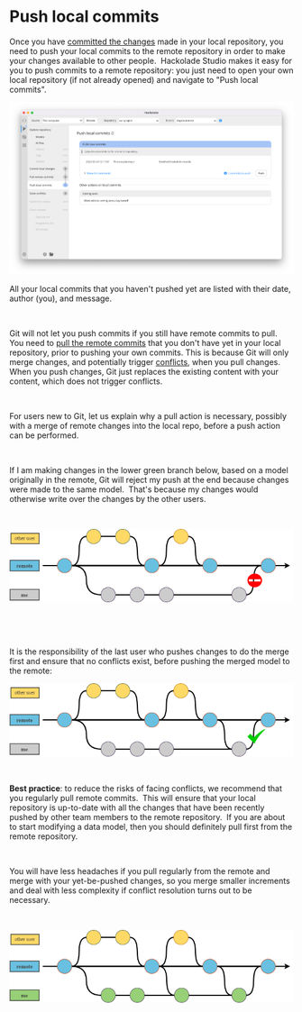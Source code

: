 # Push local commits

Once you have [committed the changes](<Commitlocalchanges.md>) made in your local repository, you need to push your local commits to the remote repository in order to make your changes available to other people.&nbsp; Hackolade Studio makes it easy for you to push commits to a remote repository: you just need to open your own local repository (if not already opened) and navigate to "Push local commits".

![Image](<lib/Workgroup%20push1.png>)

All your local commits that you haven't pushed yet are listed with their date, author (you), and message.

&nbsp;

Git will not let you push commits if you still have remote commits to pull.&nbsp; You need to [pull the remote commits](<Pullremotecommits.md>) that you don't have yet in your local repository, prior to pushing your own commits. This is because Git will only merge changes, and potentially trigger [conflicts](<Concepts1.md>), when you pull changes.&nbsp; When you push changes, Git just replaces the existing content with your content, which does not trigger conflicts.

&nbsp;

For users new to Git, let us explain why a pull action is necessary, possibly with a merge of remote changes into the local repo, before a push action can be performed.

&nbsp;

If I am making changes in the lower green branch below, based on a model originally in the remote, Git will reject my push at the end because changes were made to the same model.&nbsp; That's because my changes would otherwise write over the changes by the other users.

&nbsp;

![Workgroup push denied](<lib/git-commit-history1.drawio.png>)

&nbsp;

&nbsp;

It is the responsibility of the last user who pushes changes to do the merge first and ensure that no conflicts exist, before pushing the merged model to the remote:

![Workgroup pull before push](<lib/git-commit-history2.drawio.png>)

&nbsp;

**Best practice**: to reduce the risks of facing conflicts, we recommend that you regularly pull remote commits.&nbsp; This will ensure that your local repository is up-to-date with all the changes that have been recently pushed by other team members to the remote repository.&nbsp; If you are about to start modifying a data model, then you should definitely pull first from the remote repository.&nbsp;

&nbsp;

You will have less headaches if you pull regularly from the remote and merge with your yet-be-pushed changes, so you merge smaller increments and deal with less complexity if conflict resolution turns out to be necessary.

&nbsp;

![Workgroup pull often before push](<lib/git-commit-history3.drawio.png>)

